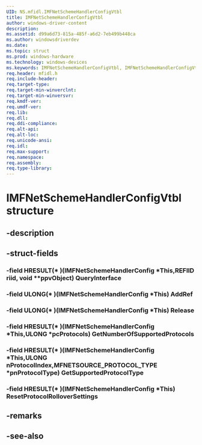 ```yaml
---
UID: NS.mfidl.IMFNetSchemeHandlerConfigVtbl
title: IMFNetSchemeHandlerConfigVtbl
author: windows-driver-content
description: 
ms.assetid: d99a6d73-815a-485f-a6d2-7eb499b448ca
ms.author: windowsdriverdev
ms.date: 
ms.topic: struct
ms.prod: windows-hardware
ms.technology: windows-devices
ms.keywords: IMFNetSchemeHandlerConfigVtbl, IMFNetSchemeHandlerConfigVtbl
req.header: mfidl.h
req.include-header:
req.target-type:
req.target-min-winverclnt:
req.target-min-winversvr:
req.kmdf-ver:
req.umdf-ver:
req.lib:
req.dll:
req.ddi-compliance:
req.alt-api:
req.alt-loc:
req.unicode-ansi:
req.idl:
req.max-support:
req.namespace:
req.assembly:
req.type-library:
---
```


# IMFNetSchemeHandlerConfigVtbl structure

## -description



## -struct-fields

### -field HRESULT(* )(IMFNetSchemeHandlerConfig *This,REFIID riid, void **ppvObject) QueryInterface			
 	
### -field ULONG(* )(IMFNetSchemeHandlerConfig *This) AddRef			
 	
### -field ULONG(* )(IMFNetSchemeHandlerConfig *This) Release			
 	
### -field HRESULT(* )(IMFNetSchemeHandlerConfig *This,ULONG *pcProtocols) GetNumberOfSupportedProtocols			
 	
### -field HRESULT(* )(IMFNetSchemeHandlerConfig *This,ULONG nProtocolIndex,MFNETSOURCE_PROTOCOL_TYPE *pnProtocolType) GetSupportedProtocolType			
 	
### -field HRESULT(* )(IMFNetSchemeHandlerConfig *This) ResetProtocolRolloverSettings			
 	
## -remarks

## -see-also